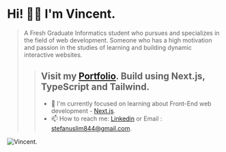 # Hi! 👋🏻 I'm Vincent.

> A Fresh Graduate Informatics student who pursues and specializes in the field of web development. Someone who has a high motivation and passion in the studies of learning and building dynamic interactive websites.
>> ## Visit my [Portfolio](https://vincentt14.github.io/). Build using Next.js, TypeScript and Tailwind.
>> - 🚀 I'm currently focused on learning about Front-End web development - <a href="https://nextjs.org/">Next.js</a>.
>> - 📫 How to reach me: [Linkedin](https://www.linkedin.com/in/vincent-240775185/) or Email : stefanuslim844@gmail.com.
>> 
![Vincent.](https://github.com/vincentt14/vincentt14/assets/75069457/c4c8342a-147a-46a9-a53f-4e443754dd0c)


<!--
Btw this is my undergraduate thesis project which uses Laravel to make a web-based diagnose application regarding diabetes mellitus disease called <a href="https://diacare.site">DiaCare</a>. You can give it a try til 26 june bcs Hostinger will expired.
 
I'm currently active in contributing <b>Fresh Graduate Academy (FGA) Digitalent held by Kominfo</b> about : <br>
<b>Scalable Web Services with Golang</b> at <a href="https://github.com/hacktiv8">Hacktiv8</a>. 

- 🚀 I'm currently focused on learning about Front-End web development - <a href="https://nextjs.org/">Next.js</a>.
- 📫 How to reach me: [Linkedin](https://www.linkedin.com/in/vincent-240775185/) or Email : stefanuslim844@gmail.com.
- ⚡ Fun fact: i like sports and learn bunch of new things that also related to web tech.
-->
